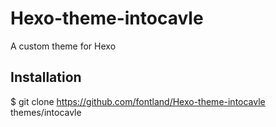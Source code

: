 # Hexo-theme-intocavle
A custom theme for Hexo


## Installation
$ git clone https://github.com/fontland/Hexo-theme-intocavle themes/intocavle
